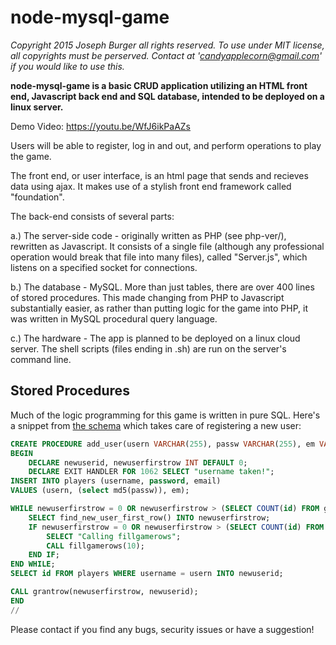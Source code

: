 # node-mysql-game
*Copyright 2015 Joseph Burger all rights reserved.
To use under MIT license, all copyrights must be perserved.
Contact at 'candyapplecorn@gmail.com' if you would like to use this.*

__node-mysql-game is a basic CRUD application utilizing an HTML front end, Javascript back end and SQL database, intended to be deployed on a linux server.__

Demo Video: https://youtu.be/WfJ6ikPaAZs  

Users will be able to register, log in and out, and perform operations to play the game. 

The front end, or user interface, is an html page that sends and recieves data using ajax. It makes use of a stylish front end framework called "foundation".

The back-end consists of several parts:

a.) The server-side code - originally written as PHP (see php-ver/), rewritten as Javascript. It consists of a single file (although any professional operation would break that file into many files), called "Server.js", which listens on a specified socket for connections.

b.) The database - MySQL. More than just tables, there are over 400 lines of stored procedures. This made changing from PHP to Javascript substantially easier, as rather than putting logic for the game into PHP, it was written in MySQL procedural query language.

c.) The hardware - The app is planned to be deployed on a linux cloud server. The shell scripts (files ending in .sh) are run on the server's command line.

## Stored Procedures

Much of the logic programming for this game is written in pure SQL. Here's a snippet from [the schema](MySQL/commands.sql) which takes care of registering a new user:

```sql
CREATE PROCEDURE add_user(usern VARCHAR(255), passw VARCHAR(255), em VARCHAR(255))
BEGIN
    DECLARE newuserid, newuserfirstrow INT DEFAULT 0;
    DECLARE EXIT HANDLER FOR 1062 SELECT "username taken!";
INSERT INTO players (username, password, email)
VALUES (usern, (select md5(passw)), em);

WHILE newuserfirstrow = 0 OR newuserfirstrow > (SELECT COUNT(id) FROM gamerows) DO
    SELECT find_new_user_first_row() INTO newuserfirstrow;
    IF newuserfirstrow = 0 OR newuserfirstrow > (SELECT COUNT(id) FROM gamerows) THEN
        SELECT "Calling fillgamerows";
        CALL fillgamerows(10);
    END IF;
END WHILE;
SELECT id FROM players WHERE username = usern INTO newuserid;

CALL grantrow(newuserfirstrow, newuserid);
END
//
```

Please contact if you find any bugs, security issues or have a suggestion!
